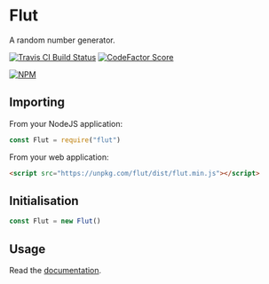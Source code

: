 # Flut

A random number generator.

[![Travis CI Build Status](https://img.shields.io/travis/com/Richienb/flut/master.svg?style=for-the-badge)](https://travis-ci.com/Richienb/flut)
[![CodeFactor Score](https://www.codefactor.io/repository/github/Richienb/flut/badge?style=for-the-badge)](https://www.codefactor.io/repository/github/Richienb/flut)

[![NPM](https://nodei.co/npm/flut.png?downloads=true&downloadRank=true&stars=true)](https://nodei.co/npm/flut)

## Importing

From your NodeJS application:

```js
const Flut = require("flut")
```

From your web application:

```html
<script src="https://unpkg.com/flut/dist/flut.min.js"></script>
```

## Initialisation

```js
const Flut = new Flut()
```

## Usage

Read the [documentation](https://richienb.github.io/flut).
